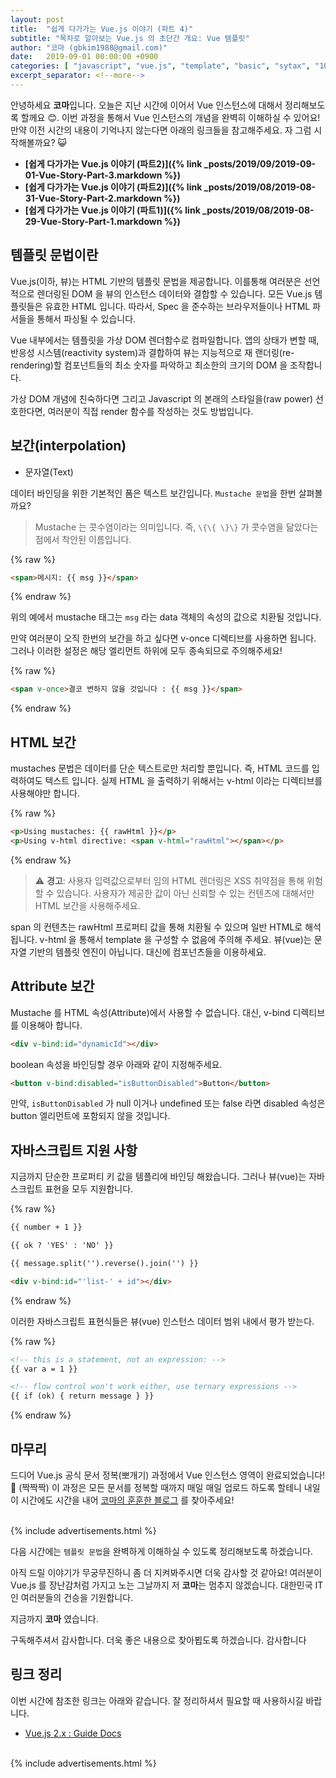 ```yaml
---
layout: post
title:  "쉽게 다가가는 Vue.js 이야기 (파트 4)"
subtitle: "목차로 알아보는 Vue.js 의 초단간 개요: Vue 템플릿"
author: "코마 (gbkim1988@gmail.com)"
date:   2019-09-01 00:00:00 +0900
categories: [ "javascript", "vue.js", "template", "basic", "sytax", "10m"]
excerpt_separator: <!--more-->
---
```


안녕하세요 **코마**입니다. 오늘은 지난 시간에 이어서 Vue 인스턴스에 대해서 정리해보도록 할께요 😊. 이번 과정을 통해서 Vue 인스턴스의 개념을 완벽히 이해하실 수 있어요! 만약 이전 시간의 내용이 기억나지 않는다면 아래의 링크들을 참고해주세요. 자 그럼 시작해볼까요? 😺

- **[쉽게 다가가는 Vue.js 이야기 (파트2)]({% link _posts/2019/09/2019-09-01-Vue-Story-Part-3.markdown %})** 
- **[쉽게 다가가는 Vue.js 이야기 (파트2)]({% link _posts/2019/08/2019-08-31-Vue-Story-Part-2.markdown %})** 
- **[쉽게 다가가는 Vue.js 이야기 (파트1)]({% link _posts/2019/08/2019-08-29-Vue-Story-Part-1.markdown %})**
 
<!--more-->

## 템플릿 문법이란

Vue.js(이하, 뷰)는 HTML 기반의 템플릿 문법을 제공합니다. 이를통해 여러분은 선언적으로 렌더링된 DOM 을 뷰의 인스턴스 데이터와 결합할 수 있습니다. 모든 Vue.js 템플릿들은 유효한 HTML 입니다. 따라서, Spec 을 준수하는 브라우저들이나 HTML 파서들을 통해서 파싱될 수 있습니다.

Vue 내부에서는 템플릿을 가상 DOM 렌더함수로 컴파일합니다. 앱의 상태가 변할 때, 반응성 시스템(reactivity system)과 결합하여 뷰는 지능적으로 재 랜더링(re-rendering)할 컴포넌트들의 최소 숫자를 파악하고 최소한의 크기의 DOM 을 조작합니다. 

가상 DOM 개념에 친숙하다면 그리고 Javascript 의 본래의 스타일을(raw power) 선호한다면, 여러분이 직접 render 함수를 작성하는 것도 방법입니다.

## 보간(interpolation)

- 문자열(Text)

데이터 바인딩을 위한 기본적인 폼은 텍스트 보간입니다. `Mustache 문법`을 한번 살펴볼까요?

> Mustache 는 콧수염이라는 의미입니다. 즉, `\{\{ \}\}` 가 콧수염을 닮았다는 점에서 착안된 이름입니다.

<!-- 텍스트 보간을 코드로 표현하기 위해 아래와 같이 {% raw %} /* ... */ {% endraw %} 와 같은 구문이 필요하다. -->

{% raw %}
```html
<span>메시지: {{ msg }}</span>
```
{% endraw %}

위의 예에서 mustache 태그는 `msg` 라는 data 객체의 속성의 값으로 치환될 것입니다. 

만약 여러분이 오직 한번의 보간을 하고 싶다면 v-once 디렉티브를 사용하면 됩니다. 그러나 이러한 설정은 해당 엘리먼트 하위에 모두 종속되므로 주의해주세요!

{% raw %}
```html
<span v-once>결코 변하지 않을 것입니다 : {{ msg }}</span>
```
{% endraw %}

## HTML 보간

mustaches 문법은 데이터를 단순 텍스트로만 처리할 뿐입니다. 즉, HTML 코드를 입력하여도 텍스트 입니다. 실제 HTML 을 출력하기 위해서는 v-html 이라는 디렉티브를 사용해야만 합니다.

{% raw %}
```html
<p>Using mustaches: {{ rawHtml }}</p>
<p>Using v-html directive: <span v-html="rawHtml"></span></p>
```
{% endraw %}

> ⚠ **경고**: 사용자 입력값으로부터 임의 HTML 렌더링은 XSS 취약점을 통해 위험할 수 있습니다. 사용자가 제공한 값이 아닌 신뢰할 수 있는 컨텐츠에 대해서만 HTML 보간을 사용해주세요.

span 의 컨텐츠는 rawHtml 프로퍼티 값을 통해 치환될 수 있으며 일반 HTML로 해석됩니다. v-html 을 통해서 template 을 구성할 수 없음에 주의해 주세요. 뷰(vue)는 문자열 기반의 템플릿 엔진이 아닙니다. 대신에 컴포넌츠들을 이용하세요.

## Attribute 보간

Mustache 를 HTML 속성(Attribute)에서 사용할 수 없습니다. 대신, v-bind 디렉티브를 이용해아 합니다.

```html
<div v-bind:id="dynamicId"></div>
```

boolean 속성을 바인딩할 경우 아래와 같이 지정해주세요.

```html
<button v-bind:disabled="isButtonDisabled">Button</button>
```

만약, `isButtonDisabled` 가 null 이거나 undefined 또는 false 라면 disabled 속성은 button 엘리먼트에 포함되지 않을 것입니다.

## 자바스크립트 지원 사항

지금까지 단순한 프로퍼티 키 값을 템플리에 바인딩 해왔습니다. 그러나 뷰(vue)는 자바스크립트 표현을 모두 지원합니다.

{% raw %}
```html
{{ number + 1 }}

{{ ok ? 'YES' : 'NO' }}

{{ message.split('').reverse().join('') }}

<div v-bind:id="'list-' + id"></div>
```
{% endraw %}

이러한 자바스크립트 표현식들은 뷰(vue) 인스턴스 데이터 범위 내에서 평가 받는다. 

{% raw %}
```html
<!-- this is a statement, not an expression: -->
{{ var a = 1 }}

<!-- flow control won't work either, use ternary expressions -->
{{ if (ok) { return message } }}
```
{% endraw %}

## 마무리

드디어 Vue.js 공식 문서 정복(뽀개기) 과정에서 Vue 인스턴스 영역이 완료되었습니다! 👏 (짝짝짝) 이 과정은 모든 문서를 정복할 때까지 매일 매일 업로드 하도록 할테니 내일 이 시간에도 시간을 내어 [코마의 훈훈한 블로그](https://code-machina.github.io) 를 찾아주세요!

<br>
{% include advertisements.html %}
<br>

다음 시간에는 `템플릿 문법`을 완벽하게 이해하실 수 있도록 정리해보도록 하겠습니다.

아직 드릴 이야기가 무궁무진하니 좀 더 지켜봐주시면 더욱 감사할 것 같아요! 여러분이 Vue.js 를 장난감처럼 가지고 노는 그날까지 저 **코마**는 멈추지 않겠습니다. 대한민국 IT인 여러분들의 건승을 기원합니다.

지금까지 **코마** 였습니다.

구독해주셔서 감사합니다. 더욱 좋은 내용으로 찾아뵙도록 하겠습니다. 감사합니다

## 링크 정리

이번 시간에 참조한 링크는 아래와 같습니다. 잘 정리하셔서 필요할 때 사용하시길 바랍니다.

- [Vue.js 2.x : Guide Docs](https://vuejs.org/v2/guide/index.html)

<br>
{% include advertisements.html %}
<br>
